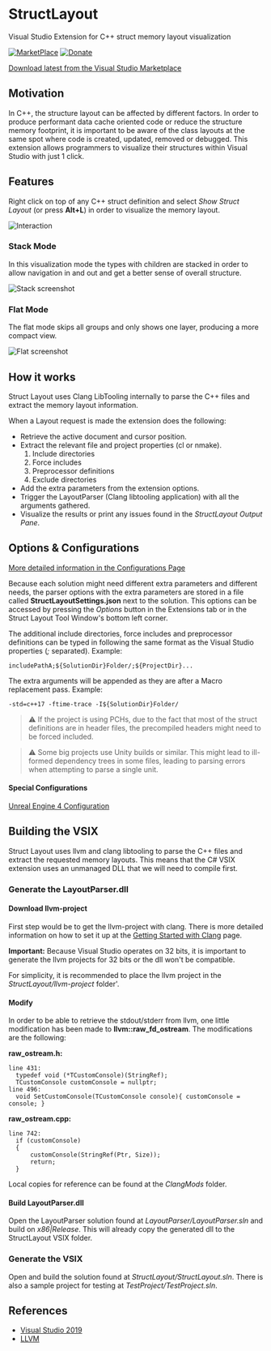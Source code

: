 # StructLayout

Visual Studio Extension for C++ struct memory layout visualization

[![MarketPlace](https://img.shields.io/badge/Visual_Studio_Marketplace-Latest-green.svg)](https://marketplace.visualstudio.com/items?itemName=RamonViladomat.StructLayout)
[![Donate](https://img.shields.io/badge/Donate-PayPal-green.svg)](https://www.paypal.com/cgi-bin/webscr?cmd=_donations&business=T2ZVTJM6S7926)

[Download latest from the Visual Studio Marketplace](https://marketplace.visualstudio.com/items?itemName=RamonViladomat.StructLayout)

## Motivation

In C++, the structure layout can be affected by different factors. In order to produce performant data cache oriented code or reduce the structure memory footprint, it is important to be aware of the class layouts at the same spot where code is created, updated, removed or debugged. This extension allows programmers to visualize their structures within Visual Studio with just 1 click.

## Features

Right click on top of any C++ struct definition and select *Show Struct Layout* (or press **Alt+L**) in order to visualize the memory layout.

![Interaction](https://github.com/Viladoman/StructLayout/wiki/data/StructLayoutTrigger.gif?raw=true)

### Stack Mode

In this visualization mode the types with children are stacked in order to allow navigation in and out and get a better sense of overall structure. 

![Stack screenshot](https://github.com/Viladoman/StructLayout/wiki/data/Stack.png?raw=true)

### Flat Mode

The flat mode skips all groups and only shows one layer, producing a more compact view. 

![Flat screenshot](https://github.com/Viladoman/StructLayout/wiki/data/Flat.png?raw=true)

## How it works

Struct Layout uses Clang LibTooling internally to parse the C++ files and extract the memory layout information.

When a Layout request is made the extension does the following: 
+ Retrieve the active document and cursor position. 
+ Extract the relevant file and project properties (cl or nmake).
  1. Include directories
  2. Force includes
  3. Preprocessor definitions
  4. Exclude directories
+ Add the extra parameters from the extension options.
+ Trigger the LayoutParser (Clang libtooling application) with all the arguments gathered.
+ Visualize the results or print any issues found in the *StructLayout Output Pane*. 

## Options & Configurations

[More detailed information in the Configurations Page](https://github.com/Viladoman/StructLayout/wiki/Configurations)

Because each solution might need different extra parameters and different needs, the parser options with the extra parameters are stored in a file called **StructLayoutSettings.json** next to the solution. This options can be accessed by pressing the *Options* button in the Extensions tab or in the Struct Layout Tool Window's bottom left corner.

The additional include directories, force includes and preprocessor definitions can be typed in following the same format as the Visual Studio properties (*;* separated).
Example:
```
includePathA;${SolutionDir}Folder/;${ProjectDir}...
```

The extra arguments will be appended as they are after a Macro replacement pass.
Example:
```
-std=c++17 -ftime-trace -I${SolutionDir}Folder/
```

> :warning: If the project is using PCHs, due to the fact that most of the struct definitions are in header files, the precompiled headers might need to be forced included. 

> :warning: Some big projects use Unity builds or similar. This might lead to ill-formed dependency trees in some files, leading to parsing errors when attempting to parse a single unit.

#### Special Configurations
[Unreal Engine 4 Configuration](https://github.com/Viladoman/StructLayout/wiki/Configurations#unreal-engine-4)

## Building the VSIX 

Struct Layout uses llvm and clang libtooling to parse the C++ files and extract the requested memory layouts. This means that the C# VSIX extension uses an unmanaged DLL that we will need to compile first. 

### Generate the LayoutParser.dll

#### Download llvm-project
First step would be to get the llvm-project with clang. 
There is more detailed information on how to set it up at the [Getting Started with Clang](https://clang.llvm.org/get_started.html) page.

**Important:** Because Visual Studio operates on 32 bits, it is important to generate the llvm projects for 32 bits or the dll won't be compatible.

For simplicity, it is recommended to place the llvm project in the *StructLayout/llvm-project* folder'.

#### Modify 
In order to be able to retrieve the stdout/stderr from llvm, one little modification has been made to **llvm::raw_fd_ostream**. 
The modifications are the following:

**raw_ostream.h:**
```
line 431:
  typedef void (*TCustomConsole)(StringRef);
  TCustomConsole customConsole = nullptr;
line 496: 
  void SetCustomConsole(TCustomConsole console){ customConsole = console; }
```

**raw_ostream.cpp:**
```
line 742:
  if (customConsole)
  {
      customConsole(StringRef(Ptr, Size));
      return;
  }
```

Local copies for reference can be found at the *ClangMods* folder.

#### Build LayoutParser.dll
Open the LayoutParser solution found at *LayoutParser/LayoutParser.sln* and build on *x86|Release*. This will already copy the generated dll to the StructLayout VSIX folder. 

### Generate the VSIX 
Open and build the solution found at *StructLayout/StructLayout.sln*.
There is also a sample project for testing at *TestProject/TestProject.sln*.

## References
- [Visual Studio 2019](https://visualstudio.microsoft.com/vs/)
- [LLVM](http://llvm.org/)
